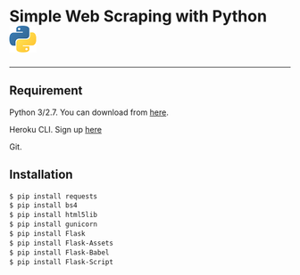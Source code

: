 # Simple Web Scraping with Python ![Python Logo](/python-small.png)

----

## Requirement

Python 3/2.7. You can download from [here](https://www.python.org/downloads/).

Heroku CLI. Sign up [here](https://www.heroku.com/)

Git. 

## Installation

```sh
$ pip install requests
$ pip install bs4
$ pip install html5lib
$ pip install gunicorn
$ pip install Flask   
$ pip install Flask-Assets    
$ pip install Flask-Babel
$ pip install Flask-Script
```
